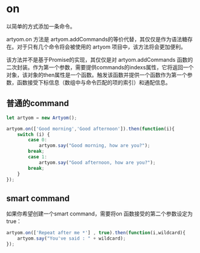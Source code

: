 # on

以简单的方式添加一条命令。

artyom.on 方法是 artyom.addCommands的等价代替，其仅仅是作为语法糖存在。对于只有几个命令将会被使用的 artyom 项目中，该方法将会更加便利。

该方法并不是基于Promise的实现，其仅仅是对 artyom.addCommands 函数的二次封装。作为第一个参数，需要提供commands的indexs属性，它将返回一个对象，该对象的then属性是一个函数。触发该函数并提供一个函数作为第一个参数，函数接受下标信息（数组中与命令匹配的项的索引）和通配信息。

## 普通的command

```javascript
let artyom = new Artyom();

artyom.on(['Good morning','Good afternoon']).then(function(i){
    switch (i) {
        case 0:
            artyom.say("Good morning, how are you?");
        break;
        case 1:
            artyom.say("Good afternoon, how are you?");
        break;            
    }
});
```

## smart command

如果你希望创建一个smart command，需要将on 函数接受的第二个参数设定为true：

```javascript
artyom.on(['Repeat after me *'] , true).then(function(i,wildcard){
    artyom.say("You've said : " + wildcard);
});
```

